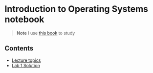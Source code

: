 # Introduction to Operating Systems notebook

> **Note**
> I use [this book](https://os.ecci.ucr.ac.cr/slides/Abraham-Silberschatz-Operating-System-Concepts-10th-2018.pdf) to study

## Contents

* [Lecture topics](LectureTopics.md)
* [Lab 1 Solution](Lab1Solution.md)
